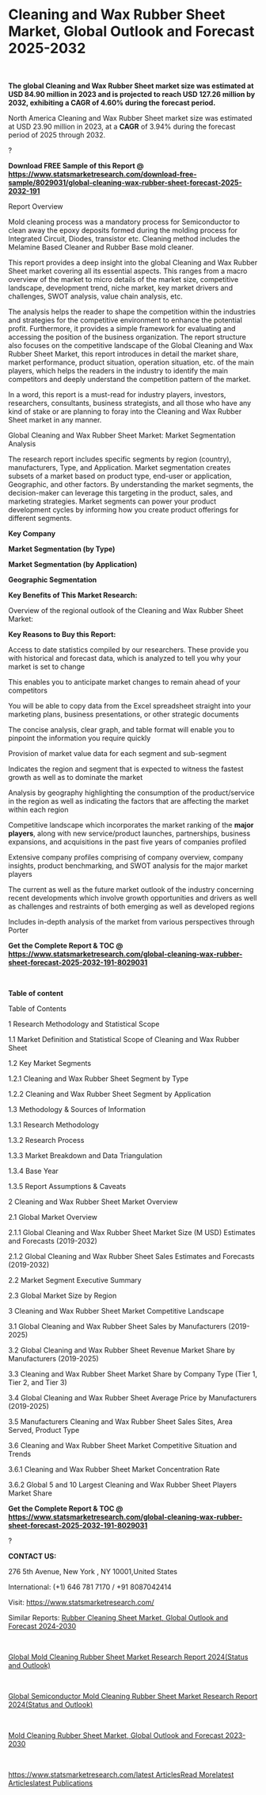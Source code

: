 <h1>Cleaning and Wax Rubber Sheet Market, Global Outlook and Forecast 2025-2032</h1><br/><p><strong>The global Cleaning and Wax Rubber Sheet market size was estimated at USD 84.90 million in 2023 and is projected to reach USD 127.26 million by 2032, exhibiting a <strong>CAGR</strong> of 4.60% during the forecast period.</strong></p>
 
 
 
 <p>North America Cleaning and Wax Rubber Sheet market size was estimated at USD 23.90 million in 2023, at a <strong>CAGR</strong> of 3.94% during the forecast period of 2025 through 2032.</p>
 
 
 
 <p>? </p>
 
 
 
 <p><strong>Download FREE Sample of this Report @ <a href="https://www.statsmarketresearch.com/download-free-sample/8029031/global-cleaning-wax-rubber-sheet-forecast-2025-2032-191">https://www.statsmarketresearch.com/download-free-sample/8029031/global-cleaning-wax-rubber-sheet-forecast-2025-2032-191</a></strong></p>
 
 
 
 <p>Report Overview</p>
 
 
 
 <p>Mold cleaning process was a mandatory process for Semiconductor to clean away the epoxy deposits formed during the molding process for Integrated Circuit, Diodes, transistor etc. Cleaning method includes the Melamine Based Cleaner and Rubber Base mold cleaner.</p>
 
 
 
 <p>This report provides a deep insight into the global Cleaning and Wax Rubber Sheet market covering all its essential aspects. This ranges from a macro overview of the market to micro details of the market size, competitive landscape, development trend, niche market, key market drivers and challenges, SWOT analysis, value chain analysis, etc.</p>
 
 
 
 <p>The analysis helps the reader to shape the competition within the industries and strategies for the competitive environment to enhance the potential profit. Furthermore, it provides a simple framework for evaluating and accessing the position of the business organization. The report structure also focuses on the competitive landscape of the Global Cleaning and Wax Rubber Sheet Market, this report introduces in detail the market share, market performance, product situation, operation situation, etc. of the main players, which helps the readers in the industry to identify the main competitors and deeply understand the competition pattern of the market.</p>
 
 
 
 <p>In a word, this report is a must-read for industry players, investors, researchers, consultants, business strategists, and all those who have any kind of stake or are planning to foray into the Cleaning and Wax Rubber Sheet market in any manner.</p>
 
 
 
 <p>Global Cleaning and Wax Rubber Sheet Market: Market Segmentation Analysis</p>
 
 
 
 <p>The research report includes specific segments by region (country), manufacturers, Type, and Application. Market segmentation creates subsets of a market based on product type, end-user or application, Geographic, and other factors. By understanding the market segments, the decision-maker can leverage this targeting in the product, sales, and marketing strategies. Market segments can power your product development cycles by informing how you create product offerings for different segments.</p>
 
 
 
 <p><strong>Key Company</strong></p>
 
 
 
 <p><strong>Market Segmentation (by Type)</strong></p>
 
 
 
 <p><strong>Market Segmentation (<strong>by Application</strong>)</strong></p>
 
 
 
 <p><strong>Geographic Segmentation</strong></p>
 
 
 
 <p><strong>Key Benefits of This Market Research:</strong></p>
 
 
 
 <p>Overview of the regional outlook of the Cleaning and Wax Rubber Sheet Market:</p>
 
 
 
 <p><strong>Key <strong>Reasons to Buy</strong> this Report:</strong></p>
 
 
 
 <p>Access to date statistics compiled by our researchers. These provide you with historical and forecast data, which is analyzed to tell you why your market is set to change</p>
 
 
 
 <p>This enables you to anticipate market changes to remain ahead of your competitors</p>
 
 
 
 <p>You will be able to copy data from the Excel spreadsheet straight into your marketing plans, business presentations, or other strategic documents</p>
 
 
 
 <p>The concise analysis, clear graph, and table format will enable you to pinpoint the information you require quickly</p>
 
 
 
 <p>Provision of market value data for each segment and sub-segment</p>
 
 
 
 <p>Indicates the region and segment that is expected to witness the fastest growth as well as to dominate the market</p>
 
 
 
 <p>Analysis by geography highlighting the consumption of the product/service in the region as well as indicating the factors that are affecting the market within each region</p>
 
 
 
 <p>Competitive landscape which incorporates the market ranking of the <strong>major players</strong>, along with new service/product launches, partnerships, business expansions, and acquisitions in the past five years of companies profiled</p>
 
 
 
 <p>Extensive company profiles comprising of company overview, company insights, product benchmarking, and SWOT analysis for the major market players</p>
 
 
 
 <p>The current as well as the future market outlook of the industry concerning recent developments which involve growth opportunities and drivers as well as challenges and restraints of both emerging as well as developed regions</p>
 
 
 
 <p>Includes in-depth analysis of the market from various perspectives through Porter</p>
 
 
 
 <div><b>Get the Complete Report & TOC @ <a href="https://www.statsmarketresearch.com/global-cleaning-wax-rubber-sheet-forecast-2025-2032-191-8029031">https://www.statsmarketresearch.com/global-cleaning-wax-rubber-sheet-forecast-2025-2032-191-8029031</a></b></div>
 
 
 
 <p><br />
 
 <b>Table of content</b></p>
 
 
 
 <p>Table of Contents<br />
 
 1 Research Methodology and Statistical Scope<br />
 
 1.1 Market Definition and Statistical Scope of Cleaning and Wax Rubber Sheet<br />
 
 1.2 Key Market Segments<br />
 
 1.2.1 Cleaning and Wax Rubber Sheet Segment by Type<br />
 
 1.2.2 Cleaning and Wax Rubber Sheet Segment by Application<br />
 
 1.3 Methodology & Sources of Information<br />
 
 1.3.1 Research Methodology<br />
 
 1.3.2 Research Process<br />
 
 1.3.3 Market Breakdown and Data Triangulation<br />
 
 1.3.4 Base Year<br />
 
 1.3.5 Report Assumptions & Caveats<br />
 
 2 Cleaning and Wax Rubber Sheet Market Overview<br />
 
 2.1 Global Market Overview<br />
 
 2.1.1 Global Cleaning and Wax Rubber Sheet Market Size (M USD) Estimates and Forecasts (2019-2032)<br />
 
 2.1.2 Global Cleaning and Wax Rubber Sheet Sales Estimates and Forecasts (2019-2032)<br />
 
 2.2 Market Segment Executive Summary<br />
 
 2.3 Global Market Size by Region<br />
 
 3 Cleaning and Wax Rubber Sheet Market Competitive Landscape<br />
 
 3.1 Global Cleaning and Wax Rubber Sheet Sales by Manufacturers (2019-2025)<br />
 
 3.2 Global Cleaning and Wax Rubber Sheet Revenue Market Share by Manufacturers (2019-2025)<br />
 
 3.3 Cleaning and Wax Rubber Sheet Market Share by Company Type (Tier 1, Tier 2, and Tier 3)<br />
 
 3.4 Global Cleaning and Wax Rubber Sheet Average Price by Manufacturers (2019-2025)<br />
 
 3.5 Manufacturers Cleaning and Wax Rubber Sheet Sales Sites, Area Served, Product Type<br />
 
 3.6 Cleaning and Wax Rubber Sheet Market Competitive Situation and Trends<br />
 
 3.6.1 Cleaning and Wax Rubber Sheet Market Concentration Rate<br />
 
 3.6.2 Global 5 and 10 Largest Cleaning and Wax Rubber Sheet Players Market Share</p>
 
 
 
 <div><b>Get the Complete Report & TOC @ <a href="https://www.statsmarketresearch.com/global-cleaning-wax-rubber-sheet-forecast-2025-2032-191-8029031">https://www.statsmarketresearch.com/global-cleaning-wax-rubber-sheet-forecast-2025-2032-191-8029031</a></b></div>
 
 
 
 <p>? </p>
 
 
 
 <p><b>CONTACT US:</b><br />
 
 276 5th Avenue, New York , NY 10001,United States<br />
 
 International: (+1) 646 781 7170 / +91 8087042414<br />
 
 Visit: <a href="https://www.statsmarketresearch.com/">https://www.statsmarketresearch.com/</a><br />
 
 Similar Reports: <a href="https://www.statsmarketresearch.com/global-cleaning-wax-rubber-sheet-forecast-2025-2032-191-8029031">Rubber Cleaning Sheet Market, Global Outlook and Forecast 2024-2030</a><br />
 
 <br />
 
 <a href="https://www.statsmarketresearch.com/global-cleaning-wax-rubber-sheet-forecast-2025-2032-191-8029031">Global Mold Cleaning Rubber Sheet Market Research Report 2024(Status and Outlook)</a><br />
 
 <br />
 
 <a href="https://www.statsmarketresearch.com/global-cleaning-wax-rubber-sheet-forecast-2025-2032-191-8029031">Global Semiconductor Mold Cleaning Rubber Sheet Market Research Report 2024(Status and Outlook)</a><br />
 
 <br />
 
 <a href="https://www.statsmarketresearch.com/global-cleaning-wax-rubber-sheet-forecast-2025-2032-191-8029031">Mold Cleaning Rubber Sheet Market, Global Outlook and Forecast 2023-2030</a><br />
 
 <br />
 
 <a href="https://gyeongbokgung.com">https://www.statsmarketresearch.com/</a><a href="https://hallyeomaritime.com">latest Articles</a><a href="https://jingwansa.com">Read More</a><a href="https://nguoiviet.jp/">latest Articles</a><a href="https://www.intelmarketresearch.com/">latest Publications</a></p>